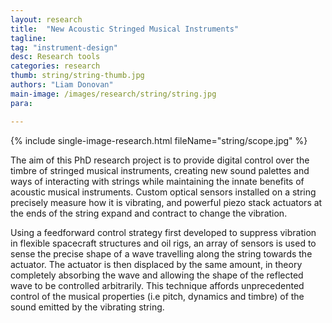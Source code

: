 ```yaml
---
layout: research
title:  "New Acoustic Stringed Musical Instruments"
tagline:
tag: "instrument-design"
desc: Research tools
categories: research
thumb: string/string-thumb.jpg
authors: "Liam Donovan"
main-image: /images/research/string/string.jpg
para:

---
```


{% include single-image-research.html fileName="string/scope.jpg" %}

The aim of this PhD research project is to provide digital control over the timbre of stringed musical instruments, creating new sound palettes and ways of interacting with strings while maintaining the innate benefits of acoustic musical instruments. 
Custom optical sensors installed on a string precisely measure how it is vibrating, and powerful piezo stack actuators at the ends of the string expand and contract to change the vibration.

Using a feedforward control strategy first developed to suppress vibration in flexible spacecraft structures and oil rigs, an array of sensors is used to sense the precise shape of a wave travelling along the string towards the actuator. The actuator is then displaced by the same amount, in theory completely absorbing the wave and allowing the shape of the reflected wave to be controlled arbitrarily. This technique affords unprecedented control of the musical properties (i.e pitch, dynamics and timbre) of the sound emitted by the vibrating string.

